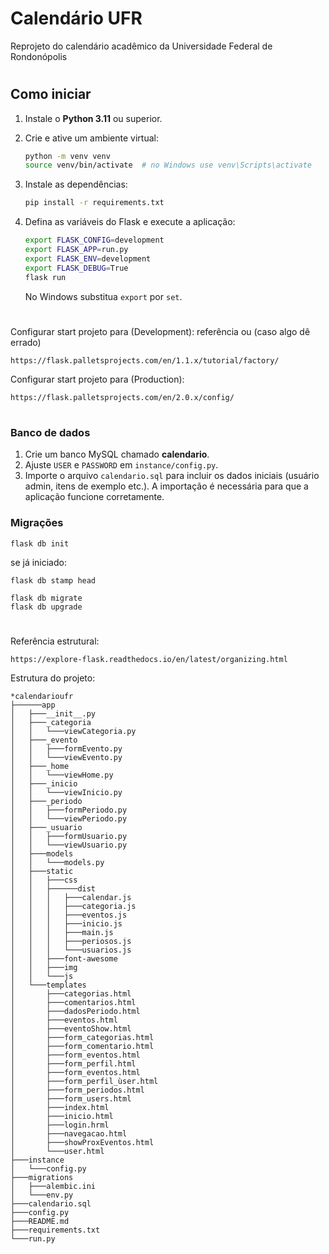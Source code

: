# Calendário UFR
Reprojeto do calendário acadêmico da Universidade Federal de Rondonópolis
#
## Como iniciar

1. Instale o **Python 3.11** ou superior.
2. Crie e ative um ambiente virtual:

   ```bash
   python -m venv venv
   source venv/bin/activate  # no Windows use venv\Scripts\activate
   ```

3. Instale as dependências:

   ```bash
   pip install -r requirements.txt
   ```

4. Defina as variáveis do Flask e execute a aplicação:

   ```bash
   export FLASK_CONFIG=development
   export FLASK_APP=run.py
   export FLASK_ENV=development
   export FLASK_DEBUG=True
   flask run
   ```
   No Windows substitua `export` por `set`.
#
Configurar start projeto para (Development): referência ou (caso algo dê errado)

	https://flask.palletsprojects.com/en/1.1.x/tutorial/factory/

Configurar start projeto para (Production):

	https://flask.palletsprojects.com/en/2.0.x/config/

#
### Banco de dados

1. Crie um banco MySQL chamado **calendario**.
2. Ajuste `USER` e `PASSWORD` em `instance/config.py`.
3. Importe o arquivo `calendario.sql` para incluir os dados iniciais (usuário admin, itens de exemplo etc.).
   A importação é necessária para que a aplicação funcione corretamente.

### Migrações

	flask db init

se já iniciado:

	flask db stamp head

	flask db migrate
	flask db upgrade
#
Referência estrutural:

	https://explore-flask.readthedocs.io/en/latest/organizing.html
Estrutura do projeto:

	*calendarioufr
	├──────app
	│	├───__init__.py
	│	├───_categoria
	│	│	└───viewCategoria.py
	│	├───_evento
	│	│	├───formEvento.py
	│	│	└───viewEvento.py
	│	├───_home
	│	│	└───viewHome.py
	│	├───_inicio
	│	│	└───viewInicio.py
	│	├───_periodo
	│	│	├───formPeriodo.py
	│	│	└───viewPeriodo.py
	│	├───_usuario
	│	│	├───formUsuario.py
	│	│	└───viewUsuario.py
	│	├───models
	│	│	└───models.py
	│	├───static
	│	│	├───css
	│	│	├──────dist
	│	│	│	├───calendar.js
	│	│	│	├───categoria.js
	│	│	│	├───eventos.js
	│	│	│	├───inicio.js
	│	│	│	├───main.js
	│	│	│	├───periosos.js
	│	│	│	└───usuarios.js
	│	│	├───font-awesome
	│	│	├───img
	│	│	└───js
	│	└───templates
	│		├───categorias.html
	│		├───comentarios.html
	│		├───dadosPeriodo.html
	│		├───eventos.html
	│		├───eventoShow.html
	│		├───form_categorias.html
	│		├───form_comentario.html
	│		├───form_eventos.html
	│		├───form_perfil.html
	│		├───form_eventos.html
	│		├───form_perfil_ùser.html
	│		├───form_periodos.html
	│		├───form_users.html
	│		├───index.html
	│		├───inicio.html
	│		├───login.hrml
	│		├───navegacao.html
	│		├───showProxEventos.html
	│		└───user.html
	├───instance
	│	└───config.py
	├───migrations
	│	├───alembic.ini
	│	└───env.py
	├───calendario.sql
	├───config.py
	├───README.md
	├───requirements.txt
	└───run.py
#
